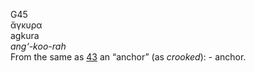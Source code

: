 <body>
  <p>G45<br>  ἄγκυρα  <br> agkura  <br><i>ang‘-koo-rah </i><br>From the same as <a href="g0043.htm">43</a>  an “anchor” (as <i>crooked</i>): - anchor.<br></p>
 </body>